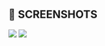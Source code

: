 ## 📸 SCREENSHOTS

![](https://github.com/kartik7807/DOM_events/blob/main/RandomColor/Screenshot%202025-09-16%20at%206.40.30%E2%80%AFPM.png?raw=true)
![](https://github.com/kartik7807/DOM_events/blob/main/dom-practis/Screenshot%202025-09-16%20at%206.40.53%E2%80%AFPM.png?raw=true)
